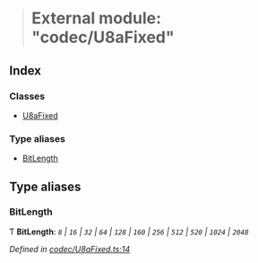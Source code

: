 > # External module: "codec/U8aFixed"

## Index

### Classes

* [U8aFixed](../classes/_codec_u8afixed_.u8afixed.md)

### Type aliases

* [BitLength](_codec_u8afixed_.md#bitlength)

## Type aliases

###  BitLength

Ƭ **BitLength**: *`8` | `16` | `32` | `64` | `128` | `160` | `256` | `512` | `520` | `1024` | `2048`*

*Defined in [codec/U8aFixed.ts:14](https://github.com/polkadot-js/api/blob/9ffb4b8/packages/types/src/codec/U8aFixed.ts#L14)*